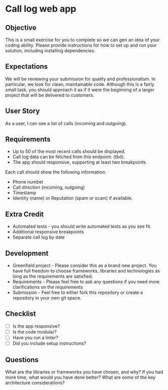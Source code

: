 # Call log web app

## Objective

This is a small exercise for you to complete so we can gen an idea of your
coding ability. Please provide instructions for how to set up and run your
solution, including installing dependencies.

## Expectations

We will be reviewing your submission for quality and professionalism. In
particular, we look for clean, maintainable code. Although this is a fairly
small task, you should approach it as if it were the beginning of a larger
project that will be delivered to customers.

## User Story

As a user, I can see a list of calls (incoming and outgoing).

## Requirements

* Up to 50 of the most recent calls should be displayed.
* Call log data can be fetched from this endpoint: (tbd).
* The app should responsive, supporting at least two breakpoints.

Each call should show the following information:

* Phone number
* Call direction (incoming, outgoing)
* Timestamp
* Identity (name) or Reputation (spam or scam) if available.


## Extra Credit

* Automated tests - you should write automated tests as you see fit.
* Additional responsive breakpoints
* Separate call log by date

## Development

* Greenfield project - Please consider this as a brand new project. You have
full freedom to choose frameworks, libraries and technologies as long as the
requirements are satisfied.
* Requirements - Please feel free to ask any questions if you need more
clarifications on the requirements
* Submission - Feel free to either fork this repository or create a repository
in your own git space.

## Checklist

- [ ] Is the app responsive?
- [ ] Is the code modular?
- [ ] Have you run a linter?
- [ ] Did you include setup instructions?

## Questions

What are the libraries or frameworks you have chosen, and why?
If you had more time, what would you have done better?
What are some of the key architecture considerations?
